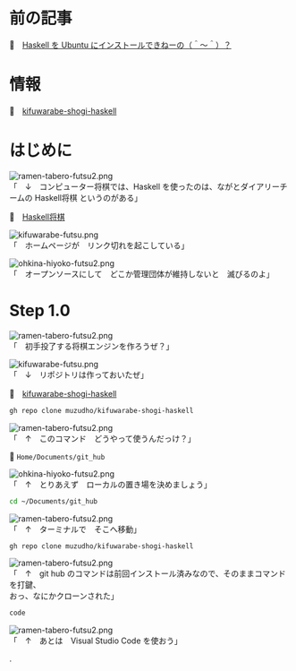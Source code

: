 # 前の記事

📖　[Haskell を Ubuntu にインストールできねーの（＾〜＾）？](https://crieit.net/posts/Haskell-Ubuntu)  

# 情報

📖　[kifuwarabe-shogi-haskell](https://github.com/muzudho/kifuwarabe-shogi-haskell)  

# はじめに

![ramen-tabero-futsu2.png](https://crieit.now.sh/upload_images/d27ea8dcfad541918d9094b9aed83e7d61daf8532bbbe.png)  
「　↓　コンピューター将棋では、Haskell を使ったのは、ながとダイアリーチームの Haskell将棋 というのがある」  

📖　[Haskell将棋](http://www2.computer-shogi.org/wcsc21/appeal/haskellshogi/hsShogiAppeal.htm)  

![kifuwarabe-futsu.png](https://crieit.now.sh/upload_images/beaf94b260ae2602ca8cf7f5bbc769c261daf8686dbda.png)  
「　ホームページが　リンク切れを起こしている」  

![ohkina-hiyoko-futsu2.png](https://crieit.now.sh/upload_images/96fb09724c3ce40ee0861a0fd1da563d61daf8a09d9bc.png)  
「　オープンソースにして　どこか管理団体が維持しないと　滅びるのよ」  

# Step 1.0

![ramen-tabero-futsu2.png](https://crieit.now.sh/upload_images/d27ea8dcfad541918d9094b9aed83e7d61daf8532bbbe.png)  
「　初手投了する将棋エンジンを作ろうぜ？」  

![kifuwarabe-futsu.png](https://crieit.now.sh/upload_images/beaf94b260ae2602ca8cf7f5bbc769c261daf8686dbda.png)  
「　↓　リポジトリは作っておいたぜ」  

📖　[kifuwarabe-shogi-haskell](https://github.com/muzudho/kifuwarabe-shogi-haskell)  

```bash
gh repo clone muzudho/kifuwarabe-shogi-haskell
```

![ramen-tabero-futsu2.png](https://crieit.now.sh/upload_images/d27ea8dcfad541918d9094b9aed83e7d61daf8532bbbe.png)  
「　↑　このコマンド　どうやって使うんだっけ？」  

📂 `Home/Documents/git_hub`  

![ohkina-hiyoko-futsu2.png](https://crieit.now.sh/upload_images/96fb09724c3ce40ee0861a0fd1da563d61daf8a09d9bc.png)  
「　↑　とりあえず　ローカルの置き場を決めましょう」  

```bash
cd ~/Documents/git_hub
```

![ramen-tabero-futsu2.png](https://crieit.now.sh/upload_images/d27ea8dcfad541918d9094b9aed83e7d61daf8532bbbe.png)  
「　↑　ターミナルで　そこへ移動」  

```bash
gh repo clone muzudho/kifuwarabe-shogi-haskell
```

![ramen-tabero-futsu2.png](https://crieit.now.sh/upload_images/d27ea8dcfad541918d9094b9aed83e7d61daf8532bbbe.png)  
「　↑　git hub のコマンドは前回インストール済みなので、そのままコマンドを打鍵、  
おっ、なにかクローンされた」  

```bash
code
```

![ramen-tabero-futsu2.png](https://crieit.now.sh/upload_images/d27ea8dcfad541918d9094b9aed83e7d61daf8532bbbe.png)  
「　↑　あとは　Visual Studio Code を使おう」  

.
